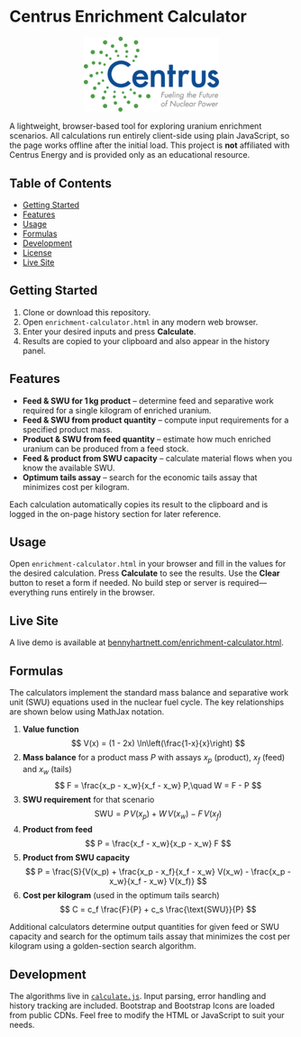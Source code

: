 # Centrus Enrichment Calculator

<p align="center">
  <!-- Approximated Centrus Energy logo. Replace with official artwork if available. -->
  <img src="assets/Centrus-Logo-Color-1-400x222.svg" alt="Centrus Energy Logo" width="240"/>
</p>

A lightweight, browser-based tool for exploring uranium enrichment scenarios. All calculations run entirely client-side using plain JavaScript, so the page works offline after the initial load. This project is **not** affiliated with Centrus Energy and is provided only as an educational resource.

## Table of Contents
- [Getting Started](#getting-started)
- [Features](#features)
- [Usage](#usage)
- [Formulas](#formulas)
- [Development](#development)
- [License](#license)
- [Live Site](#live-site)

## Getting Started
1. Clone or download this repository.
2. Open `enrichment-calculator.html` in any modern web browser.
3. Enter your desired inputs and press **Calculate**.
4. Results are copied to your clipboard and also appear in the history panel.

## Features
- **Feed & SWU for 1 kg product** – determine feed and separative work required for a single kilogram of enriched uranium.
- **Feed & SWU from product quantity** – compute input requirements for a specified product mass.
- **Product & SWU from feed quantity** – estimate how much enriched uranium can be produced from a feed stock.
- **Feed & product from SWU capacity** – calculate material flows when you know the available SWU.
- **Optimum tails assay** – search for the economic tails assay that minimizes cost per kilogram.

Each calculation automatically copies its result to the clipboard and is logged in the on-page history section for later reference.

## Usage
Open `enrichment-calculator.html` in your browser and fill in the values for the desired calculation. Press **Calculate** to see the results. Use the **Clear** button to reset a form if needed. No build step or server is required—everything runs entirely in the browser.

## Live Site
A live demo is available at [bennyhartnett.com/enrichment-calculator.html](https://bennyhartnett.com/enrichment-calculator.html).

## Formulas
The calculators implement the standard mass balance and separative work unit (SWU) equations used in the nuclear fuel cycle. The key relationships are shown below using MathJax notation.

1. **Value function**
   $$
   V(x) = (1 - 2x) \ln\left(\frac{1-x}{x}\right)
   $$
2. **Mass balance** for a product mass $P$ with assays $x_p$ (product), $x_f$ (feed) and $x_w$ (tails)
   $$
   F = \frac{x_p - x_w}{x_f - x_w} P,\quad W = F - P
   $$
3. **SWU requirement** for that scenario
   $$
   \text{SWU} = P\,V(x_p) + W\,V(x_w) - F\,V(x_f)
   $$
4. **Product from feed**
   $$
   P = \frac{x_f - x_w}{x_p - x_w} F
   $$
5. **Product from SWU capacity**
   $$
   P = \frac{S}{V(x_p) + \frac{x_p - x_f}{x_f - x_w} V(x_w) - \frac{x_p - x_w}{x_f - x_w} V(x_f)}
   $$
6. **Cost per kilogram** (used in the optimum tails search)
   $$
   C = c_f \frac{F}{P} + c_s \frac{\text{SWU}}{P}
   $$

Additional calculators determine output quantities for given feed or SWU capacity and search for the optimum tails assay that minimizes the cost per kilogram using a golden-section search algorithm.

## Development
The algorithms live in [`calculate.js`](calculate.js). Input parsing, error handling and history tracking are included. Bootstrap and Bootstrap Icons are loaded from public CDNs. Feel free to modify the HTML or JavaScript to suit your needs.

